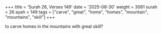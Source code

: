 +++
title = 'Surah 26, Verses 149'
date = '2025-08-30'
weight = 3081
surah = 26
ayah = 149
tags = ["carve", "great", "home", "homes", "mountain", "mountains", "skill"]
+++

to carve homes in the mountains with great skill?